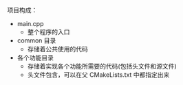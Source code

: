 项目构成：
- main.cpp
	- 整个程序的入口
- common 目录
	- 存储着公共使用的代码
- 各个功能目录
	- 存储着实现各个功能所需要的代码(包括头文件和源文件)
	- 头文件包含，可以在父 CMakeLists.txt 中都指定出来